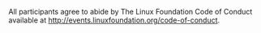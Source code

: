 All participants agree to abide by The Linux Foundation Code of Conduct available at http://events.linuxfoundation.org/code-of-conduct. 